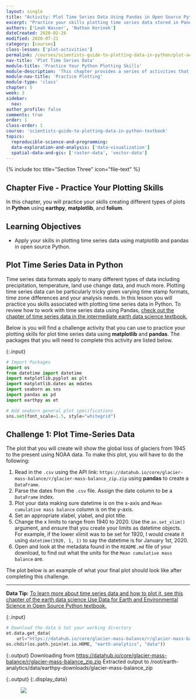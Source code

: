 ```yaml
---
layout: single
title: "Activity: Plot Time Series Data Using Pandas in Open Source Python"
excerpt: "Practice your skills plotting time series data stored in Pandas Data Frames in Python."
authors: ['Leah Wasser', 'Nathan Korinek']
dateCreated: 2020-02-26
modified: 2020-07-21
category: [courses]
class-lesson: ['plot-activities']
permalink: /courses/scientists-guide-to-plotting-data-in-python/plot-activities/plot-time-series-data-python/
nav-title: 'Plot Time Series Data'
module-title: 'Practice Your Python Plotting Skills'
module-description: 'This chapter provides a series of activities that allow you to practice your Python plotting skills using differen types of data.'
module-nav-title: 'Practice Plotting'
module-type: 'class'
chapter: 5
week: 3
sidebar:
  nav:
author_profile: false
comments: true
order: 1
class-order: 1
course: 'scientists-guide-to-plotting-data-in-python-textbook'
topics:
  reproducible-science-and-programming:
  data-exploration-and-analysis: ['data-visualization']
  spatial-data-and-gis: ['raster-data', 'vector-data']
---
```


{% include toc title="Section Three" icon="file-text" %}

<div class='notice--success' markdown="1">

## <i class="fa fa-ship" aria-hidden="true"></i> Chapter Five - Practice Your Plotting Skills

In this chapter, you will practice your skills creating different types of plots in **Python** using **earthpy**, **matplotlib**, and **folium**. 

</div>


<div class='notice--success' markdown="1">

## <i class="fa fa-graduation-cap" aria-hidden="true"></i> Learning Objectives

* Apply your skills in plotting time series data using matplotlib and pandas in open source Python. 

</div>


## Plot Time Series Data in Python

Time series data formats apply to many different types of data including precipitation, temperature, land use change data, and much more. Plotting time series data can be particularly tricky given varying time stamp formats, time zone differences and your analysis needs. In this lesson you will practice you skills associated with plotting time series data in Python. To review how to work with time series data using Pandas,  <a href="{{ site.baseurl }}/courses/use-data-open-source-python/use-time-series-data-in-python/introduction-to-time-series-in-pandas-python/">check out the chapter of time series data in the intermediate earth data science textbook.</a>


Below is you will find a challenge activity that you can use to practice your 
plotting skills for plot time series data using **matplotlib** and **pandas**. 
The packages that you will need to complete this activity are listed below. 


{:.input}
```python
# Import Packages
import os
from datetime import datetime
import matplotlib.pyplot as plt
import matplotlib.dates as mdates
import seaborn as sns
import pandas as pd
import earthpy as et

# Add seaborn general plot specifications
sns.set(font_scale=1.5, style="whitegrid")
```

<div class="notice--warning" markdown="1">

## <i class="fa fa-pencil-square-o" aria-hidden="true"></i> Challenge 1: Plot Time-Series Data

The plot that you will create will show the global loss of glaciers from 1945
to the present using NOAA data. To make this plot, you will have to do the following: 

1. Read in the `.csv` using the API link: `https://datahub.io/core/glacier-mass-balance/r/glacier-mass-balance_zip.zip` using **pandas** to create a `DataFrame`.
2. Parse the dates from the `.csv` file. Assign the date column to be a `DataFrame` index.
3. Plot your data making sure datetime is on the x-axis and `Mean cumulative mass balance` column is on the y-axis. 
4. Set an appropriate xlabel, ylabel, and plot title. 
5. Change the x limits to range from 1940 to 2020. Use the `ax.set_xlim()` argument, and ensure that you create your limits as datetime objects. For example, if the lower xlimit was to be set for 1920, I would create it using `datetime(1920, 1, 1)` to say the datetime is for January 1st, 2020. 
6. Open and look at the metadata found in the `README.md` file of your download, to find out what the units for the `Mean cumulative mass balance` are.

</div>

The plot below is an example of what your final plot should look like after 
completing this challenge. 

****
<div class='notice--success alert alert-info' markdown="1">

<i class="fa fa-star"></i> **Data Tip:** <a href="{{ site.baseurl }}/courses/use-data-open-source-python/use-time-series-data-in-python/">To learn more about time series data and how to plot it, see this chapter of the earth data science Use Data for Earth and Environmental Science in Open Source Python textbook.</a>

</div>

{:.input}
```python
# Download the data & Set your working directory
et.data.get_data(
    url="https://datahub.io/core/glacier-mass-balance/r/glacier-mass-balance_zip.zip")
os.chdir(os.path.join(et.io.HOME, "earth-analytics", "data"))
```

{:.output}
    Downloading from https://datahub.io/core/glacier-mass-balance/r/glacier-mass-balance_zip.zip
    Extracted output to /root/earth-analytics/data/earthpy-downloads/glacier-mass-balance_zip





{:.output}
{:.display_data}

<figure>

<img src = "{{ site.url }}/images/courses/scientists-guide-to-plotting-data-in-python-textbook/03-plotting-activities/2020-06-24-activity-01-timeseries/2020-06-24-activity-01-timeseries_7_0.png">

</figure>



